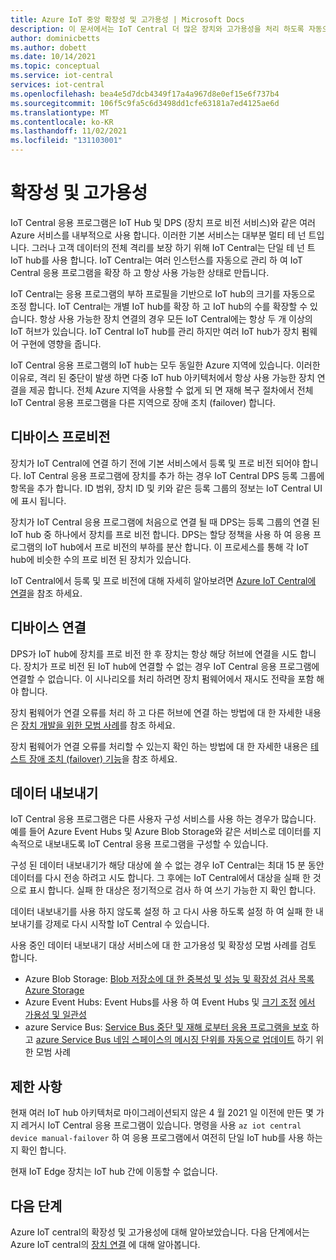 ```yaml
---
title: Azure IoT 중앙 확장성 및 고가용성 | Microsoft Docs
description: 이 문서에서는 IoT Central 더 많은 장치와 고가용성을 처리 하도록 자동으로 크기를 조정 하는 방법을 설명 합니다.
author: dominicbetts
ms.author: dobett
ms.date: 10/14/2021
ms.topic: conceptual
ms.service: iot-central
services: iot-central
ms.openlocfilehash: bea4e5d7dcb4349f17a4a967d8e0ef15e6f737b4
ms.sourcegitcommit: 106f5c9fa5c6d3498dd1cfe63181a7ed4125ae6d
ms.translationtype: MT
ms.contentlocale: ko-KR
ms.lasthandoff: 11/02/2021
ms.locfileid: "131103001"
---
```

# <a name="scalability-and-high-availability"></a>확장성 및 고가용성

IoT Central 응용 프로그램은 IoT Hub 및 DPS (장치 프로 비전 서비스)와 같은 여러 Azure 서비스를 내부적으로 사용 합니다. 이러한 기본 서비스는 대부분 멀티 테 넌 트입니다. 그러나 고객 데이터의 전체 격리를 보장 하기 위해 IoT Central는 단일 테 넌 트 IoT hub를 사용 합니다. IoT Central는 여러 인스턴스를 자동으로 관리 하 여 IoT Central 응용 프로그램을 확장 하 고 항상 사용 가능한 상태로 만듭니다.

IoT Central는 응용 프로그램의 부하 프로필을 기반으로 IoT hub의 크기를 자동으로 조정 합니다. IoT Central는 개별 IoT hub를 확장 하 고 IoT hub의 수를 확장할 수 있습니다. 항상 사용 가능한 장치 연결의 경우 모든 IoT Central에는 항상 두 개 이상의 IoT 허브가 있습니다. IoT Central IoT hub를 관리 하지만 여러 IoT hub가 장치 펌웨어 구현에 영향을 줍니다.

IoT Central 응용 프로그램의 IoT hub는 모두 동일한 Azure 지역에 있습니다. 이러한 이유로, 격리 된 중단이 발생 하면 다중 IoT hub 아키텍처에서 항상 사용 가능한 장치 연결을 제공 합니다. 전체 Azure 지역을 사용할 수 없게 되 면 재해 복구 절차에서 전체 IoT Central 응용 프로그램을 다른 지역으로 장애 조치 (failover) 합니다.

## <a name="device-provisioning"></a>디바이스 프로비전

장치가 IoT Central에 연결 하기 전에 기본 서비스에서 등록 및 프로 비전 되어야 합니다. IoT Central 응용 프로그램에 장치를 추가 하는 경우 IoT Central DPS 등록 그룹에 항목을 추가 합니다. ID 범위, 장치 ID 및 키와 같은 등록 그룹의 정보는 IoT Central UI에 표시 됩니다.

장치가 IoT Central 응용 프로그램에 처음으로 연결 될 때 DPS는 등록 그룹의 연결 된 IoT hub 중 하나에서 장치를 프로 비전 합니다. DPS는 할당 정책을 사용 하 여 응용 프로그램의 IoT hub에서 프로 비전의 부하를 분산 합니다. 이 프로세스를 통해 각 IoT hub에 비슷한 수의 프로 비전 된 장치가 있습니다.

IoT Central에서 등록 및 프로 비전에 대해 자세히 알아보려면 [Azure IoT Central에 연결](concepts-get-connected.md)을 참조 하세요.

## <a name="device-connections"></a>디바이스 연결

DPS가 IoT hub에 장치를 프로 비전 한 후 장치는 항상 해당 허브에 연결을 시도 합니다. 장치가 프로 비전 된 IoT hub에 연결할 수 없는 경우 IoT Central 응용 프로그램에 연결할 수 없습니다. 이 시나리오를 처리 하려면 장치 펌웨어에서 재시도 전략을 포함 해야 합니다.

장치 펌웨어가 연결 오류를 처리 하 고 다른 허브에 연결 하는 방법에 대 한 자세한 내용은 [장치 개발을 위한 모범 사례](concepts-best-practices.md)를 참조 하세요.

장치 펌웨어가 연결 오류를 처리할 수 있는지 확인 하는 방법에 대 한 자세한 내용은 [테스트 장애 조치 (failover) 기능](concepts-best-practices.md#test-failover-capabilities)을 참조 하세요.

## <a name="data-export"></a>데이터 내보내기

IoT Central 응용 프로그램은 다른 사용자 구성 서비스를 사용 하는 경우가 많습니다. 예를 들어 Azure Event Hubs 및 Azure Blob Storage와 같은 서비스로 데이터를 지속적으로 내보내도록 IoT Central 응용 프로그램을 구성할 수 있습니다.

구성 된 데이터 내보내기가 해당 대상에 쓸 수 없는 경우 IoT Central는 최대 15 분 동안 데이터를 다시 전송 하려고 시도 합니다. 그 후에는 IoT Central에서 대상을 실패 한 것으로 표시 합니다. 실패 한 대상은 정기적으로 검사 하 여 쓰기 가능한 지 확인 합니다.

데이터 내보내기를 사용 하지 않도록 설정 하 고 다시 사용 하도록 설정 하 여 실패 한 내보내기를 강제로 다시 시작할 IoT Central 수 있습니다.

사용 중인 데이터 내보내기 대상 서비스에 대 한 고가용성 및 확장성 모범 사례를 검토 합니다.

- Azure Blob Storage: [Blob 저장소에 대 한 중복성 및 성능 및 확장성 검사 목록](../../storage/blobs/storage-performance-checklist.md) [Azure Storage](../../storage/common/storage-redundancy.md)
- Azure Event Hubs: Event Hubs를 사용 하 여 Event Hubs 및 [크기 조정](../../event-hubs/event-hubs-scalability.md) [에서 가용성 및 일관성](../../event-hubs/event-hubs-availability-and-consistency.md)
- azure Service Bus: [Service Bus 중단 및 재해 로부터 응용 프로그램을 보호](../../service-bus-messaging/service-bus-outages-disasters.md) 하 고 [azure Service Bus 네임 스페이스의 메시징 단위를 자동으로 업데이트](../../service-bus-messaging/automate-update-messaging-units.md) 하기 위한 모범 사례

## <a name="limitations"></a>제한 사항

현재 여러 IoT hub 아키텍처로 마이그레이션되지 않은 4 월 2021 일 이전에 만든 몇 가지 레거시 IoT Central 응용 프로그램이 있습니다. 명령을 사용 `az iot central device manual-failover` 하 여 응용 프로그램에서 여전히 단일 IoT hub를 사용 하는지 확인 합니다.

현재 IoT Edge 장치는 IoT hub 간에 이동할 수 없습니다.

## <a name="next-steps"></a>다음 단계

Azure IoT central의 확장성 및 고가용성에 대해 알아보았습니다. 다음 단계에서는 Azure IoT central의 [장치 연결](concepts-get-connected.md) 에 대해 알아봅니다.
